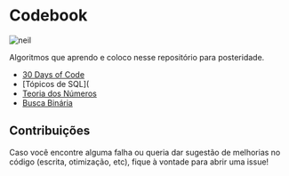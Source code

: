 # Codebook

![neil](https://media.giphy.com/media/xT5LMuGTSzesTuWLgQ/giphy.gif)

Algoritmos que aprendo e coloco nesse repositório para posteridade. 

- [30 Days of Code](https://github.com/julianyraiol/codebook/tree/master/Hacker_Rank/30_days_of_code)
- [Tópicos de SQL](
- [Teoria dos Números](https://github.com/julianyraiol/codebook/tree/master/Teoria%20dos%20N%C3%BAmeros)
- [Busca Binária](https://github.com/julianyraiol/codebook/tree/master/Busca%20Bin%C3%A1ria)

## Contribuições

Caso você encontre alguma falha ou queria dar sugestão de melhorias no código (escrita, otimização, etc), fique à vontade para abrir uma issue! 

